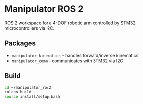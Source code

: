 # Manipulator ROS 2

ROS 2 workspace for a 4-DOF robotic arm controlled by STM32 microcontrollers via I2C.

## Packages

- `manipulator_kinematics` – handles forward/inverse kinematics
- `manipulator_comm` – communicates with STM32 via I2C

## Build

```bash
cd ~/manipulator_ros2
colcon build
source install/setup.bash
